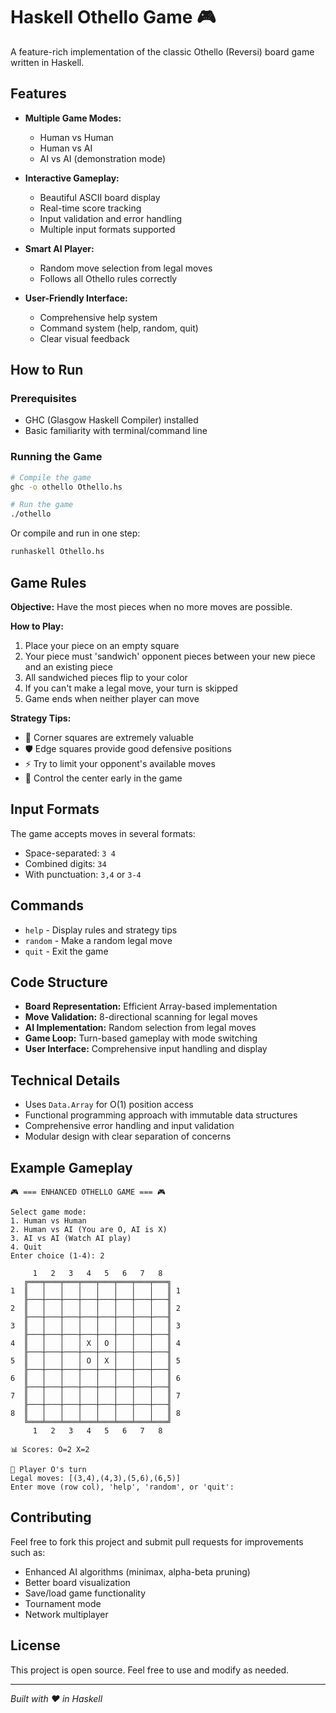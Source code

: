 # Haskell Othello Game 🎮

A feature-rich implementation of the classic Othello (Reversi) board game written in Haskell.

## Features

- **Multiple Game Modes:**
  - Human vs Human
  - Human vs AI
  - AI vs AI (demonstration mode)

- **Interactive Gameplay:**
  - Beautiful ASCII board display
  - Real-time score tracking
  - Input validation and error handling
  - Multiple input formats supported

- **Smart AI Player:**
  - Random move selection from legal moves
  - Follows all Othello rules correctly

- **User-Friendly Interface:**
  - Comprehensive help system
  - Command system (help, random, quit)
  - Clear visual feedback

## How to Run

### Prerequisites
- GHC (Glasgow Haskell Compiler) installed
- Basic familiarity with terminal/command line

### Running the Game
```bash
# Compile the game
ghc -o othello Othello.hs

# Run the game
./othello
```

Or compile and run in one step:
```bash
runhaskell Othello.hs
```

## Game Rules

**Objective:** Have the most pieces when no more moves are possible.

**How to Play:**
1. Place your piece on an empty square
2. Your piece must 'sandwich' opponent pieces between your new piece and an existing piece
3. All sandwiched pieces flip to your color
4. If you can't make a legal move, your turn is skipped
5. Game ends when neither player can move

**Strategy Tips:**
- 🏰 Corner squares are extremely valuable
- 🛡️ Edge squares provide good defensive positions  
- ⚡ Try to limit your opponent's available moves
- 🎯 Control the center early in the game

## Input Formats

The game accepts moves in several formats:
- Space-separated: `3 4`
- Combined digits: `34`
- With punctuation: `3,4` or `3-4`

## Commands

- `help` - Display rules and strategy tips
- `random` - Make a random legal move
- `quit` - Exit the game

## Code Structure

- **Board Representation:** Efficient Array-based implementation
- **Move Validation:** 8-directional scanning for legal moves
- **AI Implementation:** Random selection from legal moves
- **Game Loop:** Turn-based gameplay with mode switching
- **User Interface:** Comprehensive input handling and display

## Technical Details

- Uses `Data.Array` for O(1) position access
- Functional programming approach with immutable data structures
- Comprehensive error handling and input validation
- Modular design with clear separation of concerns

## Example Gameplay

```
🎮 === ENHANCED OTHELLO GAME === 🎮

Select game mode:
1. Human vs Human
2. Human vs AI (You are O, AI is X)  
3. AI vs AI (Watch AI play)
4. Quit
Enter choice (1-4): 2

     1   2   3   4   5   6   7   8
   ╔═══╤═══╤═══╤═══╤═══╤═══╤═══╤═══╗
1  ║   │   │   │   │   │   │   │   ║ 1
   ╟───┼───┼───┼───┼───┼───┼───┼───╢
2  ║   │   │   │   │   │   │   │   ║ 2
   ╟───┼───┼───┼───┼───┼───┼───┼───╢
3  ║   │   │   │   │   │   │   │   ║ 3
   ╟───┼───┼───┼───┼───┼───┼───┼───╢
4  ║   │   │   │ X │ O │   │   │   ║ 4
   ╟───┼───┼───┼───┼───┼───┼───┼───╢
5  ║   │   │   │ O │ X │   │   │   ║ 5
   ╟───┼───┼───┼───┼───┼───┼───┼───╢
6  ║   │   │   │   │   │   │   │   ║ 6
   ╟───┼───┼───┼───┼───┼───┼───┼───╢
7  ║   │   │   │   │   │   │   │   ║ 7
   ╟───┼───┼───┼───┼───┼───┼───┼───╢
8  ║   │   │   │   │   │   │   │   ║ 8
   ╚═══╧═══╧═══╧═══╧═══╧═══╧═══╧═══╝
     1   2   3   4   5   6   7   8

📊 Scores: O=2 X=2

👤 Player O's turn
Legal moves: [(3,4),(4,3),(5,6),(6,5)]
Enter move (row col), 'help', 'random', or 'quit':
```

## Contributing

Feel free to fork this project and submit pull requests for improvements such as:
- Enhanced AI algorithms (minimax, alpha-beta pruning)
- Better board visualization
- Save/load game functionality
- Tournament mode
- Network multiplayer

## License

This project is open source. Feel free to use and modify as needed.

---
*Built with ❤️ in Haskell*
